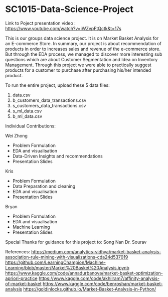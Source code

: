 # SC1015-Data-Science-Project

Link to Poject presentation video : <br>
https://www.youtube.com/watch?v=iWZvpFtQctk&t=17s

This is our groups data science project. It is on Market Basket Analysis for an E-commerce Store.
In summary, our project is about recommendation of products in order to increases sales and revenue of the e-commerce store. But through the EDA process, we managed to discover more interesting sub questions which are about Customer Segmentation and Idea on Inventory Management. Through this project we were able to practically suggest products for a customer to purchase after purchasing his/her intended product.

To run the entire project, upload these 5 data files:
1. data.csv
2. b_customers_data_transactions.csv
3. s_customers_data_transactions.csv
4. s_ml_data.csv
5. b_ml_data.csv


Individual Contributions:

Wei Zhong
- Problem Formulation
- EDA and visualisation
- Data-Driven Insights and recommendations
- Presentation Slides

Kris
- Problem Formulation
- Data Preparation and cleaning
- EDA and visualisation
- Presentation Slides

Bryan
- Problem Formulation
- EDA and visualisation
- Machine Learning
- Presentation Slides


Special Thanks for guidance for this project to:
Song Nan
Dr. Sourav

References:
https://medium.com/analytics-vidhya/market-basket-analysis-association-rule-mining-with-visualizations-cda24d537019
https://github.com/LearningChampion/Machine-Learning/blob/master/Market%20Basket%20Analysis.ipynb
https://www.kaggle.com/code/annadurbanova/market-basket-optimization-apriori-practice
https://www.kaggle.com/code/akhilram7/affinity-analysis-of-market-basket
https://www.kaggle.com/code/benroshan/market-basket-analysis
https://goldinlocks.github.io/Market-Basket-Analysis-in-Python/
